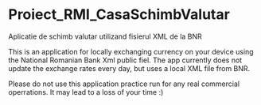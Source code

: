 # Proiect_RMI_CasaSchimbValutar
Aplicatie de schimb valutar utilizand fisierul XML de la BNR

This is an application for locally exchanging currency on your device using the National Romanian Bank Xml public fiel. 
The app currently does not update the exchange rates every day, but uses a local XML file from BNR.

Please do not use this application practice run for any real commercial operrations. It may lead to a loss of your time :)
